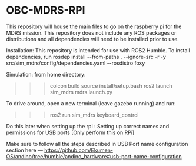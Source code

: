 # OBC-MDRS-RPI

This repository will house the main files to go on the raspberry pi for the MDRS mission. This repository does not include any ROS packages or distributions and all dependencies will need to be installed prior to use.


Installation:
This repository is intended for use with ROS2 Humble.
To install dependencies, run rosdep install --from-paths . --ignore-src -r -y src/sim_mdrs/config/dependencies.yaml --rosdistro foxy


Simulation:
from home directory:
>>> colcon build
>>> source install/setup.bash
>>> ros2 launch sim_mdrs mdrs.launch.py

To drive around, open a new terminal (leave gazebo running) and run:
>>> ros2 run sim_mdrs keyboard_control

Do this later when setting up the rpi :
Setting up correct names and permissions for USB ports [Only perform this on RPi]

Make sure to follow all the steps described in USB Port name configuration section here — https://github.com/Ekumen-OS/andino/tree/humble/andino_hardware#usb-port-name-configuration